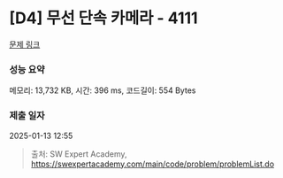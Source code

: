 # [D4] 무선 단속 카메라 - 4111 

[문제 링크](https://swexpertacademy.com/main/code/problem/problemDetail.do?contestProbId=AWJHjcFqdyoDFAUH) 

### 성능 요약

메모리: 13,732 KB, 시간: 396 ms, 코드길이: 554 Bytes

### 제출 일자

2025-01-13 12:55



> 출처: SW Expert Academy, https://swexpertacademy.com/main/code/problem/problemList.do
